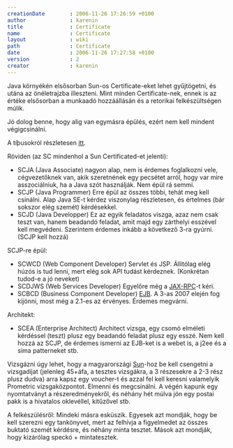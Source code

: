 ```yaml
---
creationDate        : 2006-11-26 17:26:59 +0100 
author              : karenin 
title               : Certificate 
name                : Certificate 
layout              : wiki 
path                : Certificate 
date                : 2006-11-26 17:27:58 +0100 
version             : 2 
creator             : karenin 
---
```

Java környékén elsősorban Sun-os Certificate-eket lehet gyűjtögetni, és utána az önéletrajzba illeszteni. Mint minden Certificate-nek, ennek is az értéke elsősorban a munkaadó hozzáállásán és a retorikai felkészültségen múlik.

Jó dolog benne, hogy alig van egymásra épülés, ezért nem kell mindent végigcsinálni.

A tíþusokról részletesen [itt](http://www.sun.com/training/certification/java/index.xml).

Röviden (az SC mindenhol a Sun Certificated-et jelenti):

*   SCJA (Java Associate) nagyon alap, nem is érdemes foglalkozni vele, cégvezetőknek van, akik szeretnének egy pecsétet arról, hogy var mire asszociálniuk, ha a Java szót használják. Nem épül rá semmi.
*   SCJP (Java Programmer)  Erre épül az összes többi, tehát meg kell csinálni. Alap Java SE-t kérdez viszonylag részletesen, és értelmes (bár sokszor elég szemét) kérdésekkel.
*   SCJD (Java Developper) Ez az egyik feladatos viszga, azaz nem csak teszt van, hanem beadandó feladat, amit majd egy zárthelyi esszével kell megvédeni. Szerintem érdemes inkább a következő 3-ra gyúrni. (SCJP kell hozzá)
 
SCJP-re épül:

*   SCWCD (Web Component Developer) Servlet és JSP. Állítólag elég húzós is tud lenni, mert elég sok API tudást kérdeznek. (Konkrétan tudod-e a jó neveket)
*   SCDJWS (Web Services Developer) Egyelőre még a [JAX-RPC](JAX-RPC.html)-t kéri.
*   SCBCD (Business Component Developer) [EJB](EJB.html). A 3-as 2007 elején fog kijönni, most még a 2.1-es az érvényes. Érdemes megvárni.

Architekt:

*   SCEA (Enterprise Architect) Architect vizsga, egy csomó elméleti kérdéssel (teszt) plusz egy beadandó feladat plusz egy esszé. Nem kell hozzá az SCJP, de érdemes ismerni az EJB-ket is a webet is, a j2ee és a sima patterneket stb.

Vizsgázni úgy lehet, hogy a magyarországi [Sun](Sun.html)-hoz be kell csengetni a vizsgadíjat (jelenleg 45+áfa, a tesztes vizsgákra, a 3 részesekre a 2-3 rész plusz dudva) arra kapsz egy voucher-t és azzal fel kell keresni valamelyik Prometric vizsgaközpontot. Elmenni és megcsinálni. A végén kapunk egy nyomtatványt a részeredményekről, és néhány hét múlva jön egy postai pakk is a hivatalos oklevéllel, kitűzővel stb.

A felkészülésről:
Mindeki másra esküszik. Egyesek azt mondják, hogy be kell szerezni egy tankönyvet, mert az felhívja a figyelmedet az összes buktató szemét kérdésre, és néhány minta tesztet.
Mások azt mondják, hogy kizárólag speckó + mintatesztek.
